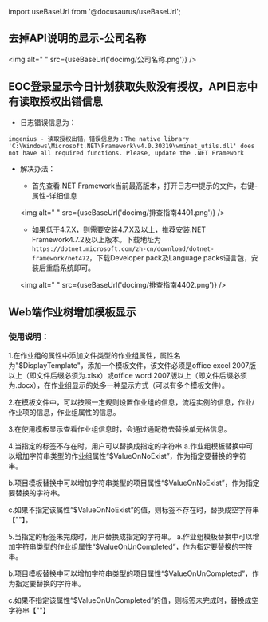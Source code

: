 import useBaseUrl from '@docusaurus/useBaseUrl';

## 去掉API说明的显示-公司名称

<img alt=" " src={useBaseUrl('docimg/公司名称.png')} />

## EOC登录显示今日计划获取失败没有授权，API日志中有读取授权出错信息

* 日志错误信息为：

`imgenius - 读取授权出错，错误信息为：The native library 'C:\Windows\Microsoft.NET\Framework\v4.0.30319\wminet_utils.dll' does not have all required functions. Please, update the .NET Framework`

* 解决办法：

  * 首先查看.NET Framework当前最高版本，打开日志中提示的文件，右键-属性-详细信息

  <img alt=" " src={useBaseUrl('docimg/排查指南4401.png')} />

  * 如果低于4.7.X，则需要安装4.7.X及以上，推荐安装.NET Framework4.7.2及以上版本。下载地址为`https://dotnet.microsoft.com/zh-cn/download/dotnet-framework/net472`，下载Developer pack及Language packs语言包，安装后重启系统即可。

  <img alt=" " src={useBaseUrl('docimg/排查指南4402.png')} />

## Web端作业树增加模板显示

### 使用说明：
1.在作业组的属性中添加文件类型的作业组属性，属性名为"$DisplayTemplate"，添加一个模板文件，该文件必须是office excel 2007版以上（即文件后缀必须为.xlsx）或office word 2007版以上（即文件后缀必须为.docx），在作业组显示的处多一种显示方式（可以有多个模板文件）。

2.在模板文件中，可以按照一定规则设置作业组的信息，流程实例的信息，作业/作业项的信息，作业组属性的信息。

3.在使用模板显示查看作业组信息时，会通过通配符去替换单元格信息。

4.当指定的标签不存在时，用户可以替换成指定的字符串
  a.作业组模板替换中可以增加字符串类型的作业组属性“$ValueOnNoExist”，作为指定要替换的字符串。

  b.项目模板替换中可以增加字符串类型的项目属性“$ValueOnNoExist”，作为指定要替换的字符串。

  c.如果不指定该属性“$ValueOnNoExist”的值，则标签不存在时，替换成空字符串【""】。

5.当指定的标签未完成时，用户替换成指定的字符串。
 a.作业组模板替换中可以增加字符串类型的作业组属性“$ValueOnUnCompleted”，作为指定要替换的字符串。

 b.项目模板替换中可以增加字符串类型的项目属性“$ValueOnUnCompleted”，作为指定要替换的字符串。

 c.如果不指定该属性“$ValueOnUnCompleted”的值，则标签未完成时，替换成空字符串【""】


